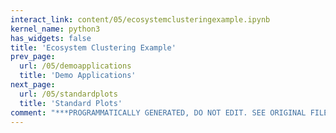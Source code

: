 ```yaml
---
interact_link: content/05/ecosystemclusteringexample.ipynb
kernel_name: python3
has_widgets: false
title: 'Ecosystem Clustering Example'
prev_page:
  url: /05/demoapplications
  title: 'Demo Applications'
next_page:
  url: /05/standardplots
  title: 'Standard Plots'
comment: "***PROGRAMMATICALLY GENERATED, DO NOT EDIT. SEE ORIGINAL FILES IN /content***"
---
```

